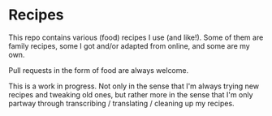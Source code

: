 # Recipes

This repo contains various (food) recipes I use (and like!). Some of
them are family recipes, some I got and/or adapted from online, and some
are my own.

Pull requests in the form of food are always welcome.

This is a work in progress. Not only in the sense that I'm always trying
new recipes and tweaking old ones, but rather more in the sense that I'm
only partway through transcribing / translating / cleaning up my recipes.
